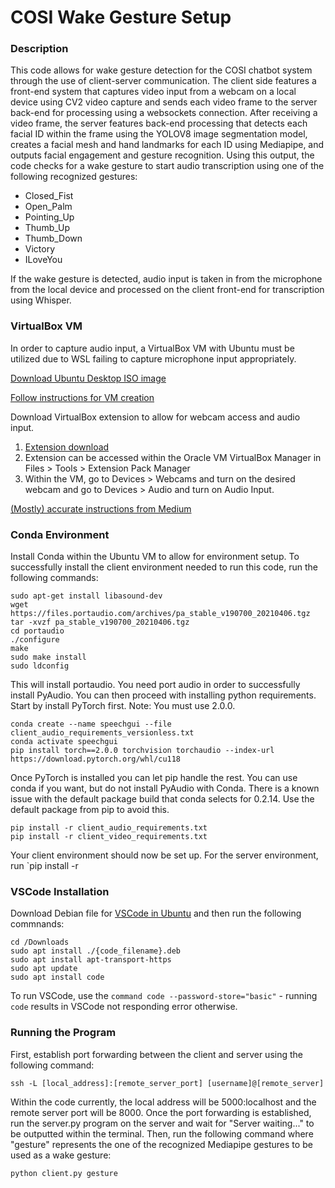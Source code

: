 # COSI Wake Gesture Setup

### Description
This code allows for wake gesture detection for the COSI chatbot system through the use of client-server communication. The client side features a front-end system that captures video input from a webcam on a local device using CV2 video capture and sends each video frame to the server back-end for processing using a websockets connection. After receiving a video frame, the server features back-end processing that detects each facial ID within the frame using the YOLOV8 image segmentation model, creates a facial mesh and hand landmarks for each ID using Mediapipe, and outputs facial engagement and gesture recognition. Using this output, the code checks for a wake gesture to start audio transcription using one of the following recognized gestures:

<ul>
  <li>Closed_Fist</li>
  <li>Open_Palm</li>
  <li>Pointing_Up</li>
  <li>Thumb_Up</li>
  <li>Thumb_Down</li>
  <li>Victory</li>
  <li>ILoveYou</li>
</ul>

If the wake gesture is detected, audio input is taken in from the microphone from the local device and processed on the client front-end for transcription using Whisper. 

### VirtualBox VM
In order to capture audio input, a VirtualBox VM with Ubuntu must be utilized due to WSL failing to capture microphone input appropriately.

[Download Ubuntu Desktop ISO image](https://ubuntu.com/download/desktop)

[Follow instructions for VM creation](https://ubuntu.com/tutorials/how-to-run-ubuntu-desktop-on-a-virtual-machine-using-virtualbox#1-overview)

Download VirtualBox extension to allow for webcam access and audio input.
        <ol>
            <li>[Extension download](https://www.virtualbox.org/wiki/Downloads)</li>
            <li>Extension can be accessed within the Oracle VM VirtualBox Manager in Files > Tools > Extension Pack Manager</li>
            <li>Within the VM, go to Devices > Webcams and turn on the desired webcam and go to Devices > Audio and turn on Audio Input.</li>
        </ol>

[(Mostly) accurate instructions from Medium](https://medium.com/nerd-for-tech/how-to-use-camera-in-windows-10-virtualbox-aa92ffbe1f24)
### Conda Environment 
Install Conda within the Ubuntu VM to allow for environment setup. 
To successfully install the client environment needed to run this code, run the following commands:
```
sudo apt-get install libasound-dev
wget https://files.portaudio.com/archives/pa_stable_v190700_20210406.tgz
tar -xvzf pa_stable_v190700_20210406.tgz
cd portaudio
./configure
make
sudo make install
sudo ldconfig
```
This will install portaudio. You need port audio in order to successfully install PyAudio. You can then proceed with installing python requirements. Start by install PyTorch first. Note: You must use 2.0.0.
```
conda create --name speechgui --file client_audio_requirements_versionless.txt
conda activate speechgui
pip install torch==2.0.0 torchvision torchaudio --index-url https://download.pytorch.org/whl/cu118
```
Once PyTorch is installed you can let pip handle the rest. You can use conda if you want, but do not install PyAudio with Conda. There is a known issue with the default package build that conda selects for 0.2.14. Use the default package from pip to avoid this.
```
pip install -r client_audio_requirements.txt
pip install -r client_video_requirements.txt
```
Your client environment should now be set up. For the server environment, run `pip install -r

### VSCode Installation 
Download Debian file for [VSCode in Ubuntu](https://code.visualstudio.com/download) and then run the following commnands:
```
cd /Downloads
sudo apt install ./{code_filename}.deb
sudo apt install apt-transport-https
sudo apt update
sudo apt install code
```
To run VSCode, use the `command code --password-store="basic"` - running `code` results in VSCode not responding error otherwise.

### Running the Program
First, establish port forwarding between the client and server using the following command:
```
ssh -L [local_address]:[remote_server_port] [username]@[remote_server]
```
Within the code currently, the local address will be 5000:localhost and the remote server port will be 8000. Once the port forwarding is established, run the server.py program on the server and wait for "Server waiting..." to be outputted within the terminal. Then, run the following command where "gesture" represents the one of the recognized Mediapipe gestures to be used as a wake gesture:
```
python client.py gesture 
```
